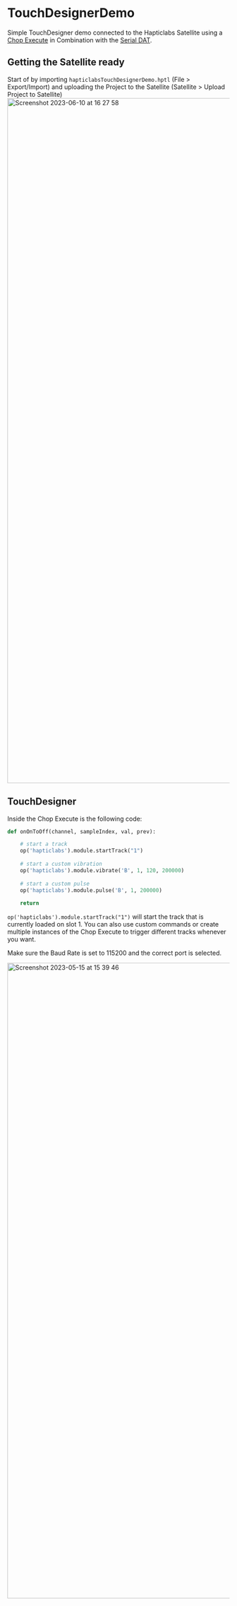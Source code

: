 # TouchDesignerDemo
Simple TouchDesigner demo connected to the Hapticlabs Satellite using a [Chop Execute](https://derivative.ca/UserGuide/CHOP_Execute_DAT) in Combination with the [Serial DAT](https://derivative.ca/UserGuide/Serial_DAT). 

## Getting the Satellite ready
Start of by importing `hapticlabsTouchDesignerDemo.hptl` (File > Export/Import) and uploading the Project to the Satellite (Satellite > Upload Project to Satellite)
<img width="1552" alt="Screenshot 2023-06-10 at 16 27 58" src="https://github.com/HapticlabsIO/TouchDesignerDemo/assets/34678030/4624319b-d955-48ba-8eaf-9ee163b9ccd3">

## TouchDesigner
Inside the Chop Execute is the following code: 
``` python
def onOnToOff(channel, sampleIndex, val, prev):

	# start a track
	op('hapticlabs').module.startTrack("1")
	
	# start a custom vibration
	op('hapticlabs').module.vibrate('B', 1, 120, 200000)
	
	# start a custom pulse
	op('hapticlabs').module.pulse('B', 1, 200000)
	
	return
```
`op('hapticlabs').module.startTrack("1")` will start the track that is currently loaded on slot 1. You can also use custom commands or create multiple instances of the Chop Execute to trigger different tracks whenever you want.

Make sure the Baud Rate is set to 115200 and the correct port is selected.

<img width="1440" alt="Screenshot 2023-05-15 at 15 39 46" src="https://github.com/HapticlabsIO/TouchDesignerDemo/assets/34678030/8549cced-f149-4d4a-99ae-c3aa5e897f6c">
